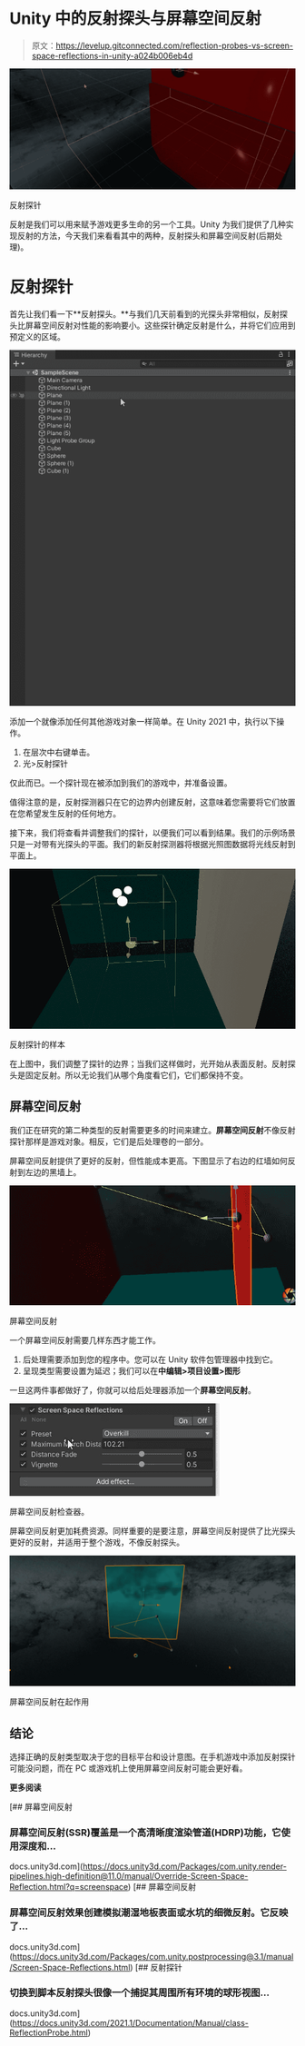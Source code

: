# Unity 中的反射探头与屏幕空间反射

> 原文：<https://levelup.gitconnected.com/reflection-probes-vs-screen-space-reflections-in-unity-a024b006eb4d>

![](img/99abc296927470fb08ac45617d561ce7.png)

反射探针

反射是我们可以用来赋予游戏更多生命的另一个工具。Unity 为我们提供了几种实现反射的方法，今天我们来看看其中的两种，反射探头和屏幕空间反射(后期处理)。

# 反射探针

首先让我们看一下**反射探头。**与我们几天前看到的光探头非常相似，反射探头比屏幕空间反射对性能的影响要小。这些探针确定反射是什么，并将它们应用到预定义的区域。

![](img/4f930d881b2a44bd171bfc24a94b2038.png)

添加一个就像添加任何其他游戏对象一样简单。在 Unity 2021 中，执行以下操作。

1.  在层次中右键单击。
2.  光>反射探针

仅此而已。一个探针现在被添加到我们的游戏中，并准备设置。

值得注意的是，反射探测器只在它的边界内创建反射，这意味着您需要将它们放置在您希望发生反射的任何地方。

接下来，我们将查看并调整我们的探针，以便我们可以看到结果。我们的示例场景只是一对带有光探头的平面。我们的新反射探测器将根据光照图数据将光线反射到平面上。

![](img/2d351d59ef4f6e5916e4453f973f4fc7.png)

反射探针的样本

在上图中，我们调整了探针的边界；当我们这样做时，光开始从表面反射。反射探头是固定反射。所以无论我们从哪个角度看它们，它们都保持不变。

## 屏幕空间反射

我们正在研究的第二种类型的反射需要更多的时间来建立。**屏幕空间反射**不像反射探针那样是游戏对象。相反，它们是后处理卷的一部分。

屏幕空间反射提供了更好的反射，但性能成本更高。下图显示了右边的红墙如何反射到左边的黑墙上。

![](img/24b57f92269b6f2e168d5ff7e831e997.png)

屏幕空间反射

一个屏幕空间反射需要几样东西才能工作。

1.  后处理需要添加到您的程序中。您可以在 Unity 软件包管理器中找到它。
2.  呈现类型需要设置为延迟；我们可以在**中编辑>项目设置>图形**

一旦这两件事都做好了，你就可以给后处理器添加一个**屏幕空间反射**。

![](img/e932335e531426dd8486484d74407c4b.png)

屏幕空间反射检查器。

屏幕空间反射更加耗费资源。同样重要的是要注意，屏幕空间反射提供了比光探头更好的反射，并适用于整个游戏，不像反射探头。

![](img/9251d02028df82d08f703a1ab5090b77.png)

屏幕空间反射在起作用

## **结论**

选择正确的反射类型取决于您的目标平台和设计意图。在手机游戏中添加反射探针可能没问题，而在 PC 或游戏机上使用屏幕空间反射可能会更好看。

**更多阅读**

 [## 屏幕空间反射

### 屏幕空间反射(SSR)覆盖是一个高清晰度渲染管道(HDRP)功能，它使用深度和…

docs.unity3d.com](https://docs.unity3d.com/Packages/com.unity.render-pipelines.high-definition@11.0/manual/Override-Screen-Space-Reflection.html?q=screenspace) [](https://docs.unity3d.com/Packages/com.unity.postprocessing@3.1/manual/Screen-Space-Reflections.html) [## 屏幕空间反射

### 屏幕空间反射效果创建模拟潮湿地板表面或水坑的细微反射。它反映了…

docs.unity3d.com](https://docs.unity3d.com/Packages/com.unity.postprocessing@3.1/manual/Screen-Space-Reflections.html) [](https://docs.unity3d.com/2021.1/Documentation/Manual/class-ReflectionProbe.html) [## 反射探针

### 切换到脚本反射探头很像一个捕捉其周围所有环境的球形视图…

docs.unity3d.com](https://docs.unity3d.com/2021.1/Documentation/Manual/class-ReflectionProbe.html)